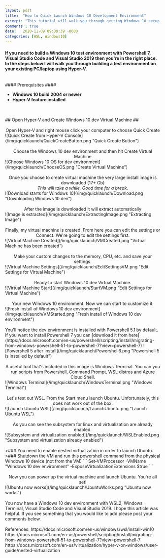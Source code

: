 ```yaml
---
layout: post
title:  "How to Quick Launch Windows 10 Development Environment"
excerpt: "This tutorial will walk you through getting Windows 10 setup with tools like Powershell 7, Visual Studio Code, Visual Studio 2019 and WSL2"
comments : true
date:   2020-11-09 09:39:39 -0600
categories: [WSL, Windows10]
---
```

 
#### If you need to build a Windows 10 test environment with Powershell 7, Visual Studio Code and Visual Studio 2019 then you're in the right place. In the steps below I will walk you through building a test environment on your existing PC/laptop using Hyper-V. ####

<br>
#### Prerequisites ####

- **Windows 10 build 2004 or newer**
- **Hyper-V feature installed**

<br>
<br>
## Open Hyper-V and Create Windows 10 dev Virtual Machine ##


<br>
<br>
<center>Open Hyper-V and right mouse click your computer to choose Quick Create</center>
![Quick Create from Hyper-V Console](/img/quicklaunch/QuickCreateButton.png "Quick Create Button")

<br>
<br>
<center>Choose the Windows 10 dev environment and then hit Create Virtual Machine</center>
![Choose Windows 10 OS for dev environment](/img/quicklaunch/ChooseOS.png "Create Virtual Machine")

<br>
<br>
<center>Once you choose to create virtual machine the very large install image is downloaded (17+ Gb)<br>
<i>This will take a while. Good time for a break.</i></center>
![Download starts for Windows 10](/img/quicklaunch/Download.png "Downloading Windows 10 dev")

<br>
<br>
<center>After the image is downloaded it will extract automatically</center>
![Image is extracted](/img/quicklaunch/ExtractingImage.png "Extracting Image")

<br>
<br>
<center>Finally, my virtual machine is created. From here you can edit the settings or Connect. We're going to edit the settings first.</center>
![Virtual Machine Created](/img/quicklaunch/VMCreated.png "Virtual Machine has been created")

<br>
<br>
<center>Make your custom changes to the memory, CPU, etc. and save your settings.</center>
![Virtual Machine Settings](/img/quicklaunch/EditSettingsVM.png "Edit Settings for Virtual Machine")

<br>
<br>
<center>Ready to start Windows 10 dev Virtual Machine.</center>
![Virtual Machine Start](/img/quicklaunch/StartVM.png "Edit Settings for Virtual Machine")

<br>
<br>
<center>Your new Windows 10 environment. Now we can start to customize it.</center>
![Fresh install of Windows 10 dev environment](/img/quicklaunch/VMStarted.png "Fresh install of Windows 10 dev environment")

<br>
<br>
You'll notice the dev environment is installed with Powershell 5.1 by default. If you want to install Powershell 7 you can [download it from here](https://docs.microsoft.com/en-us/powershell/scripting/install/migrating-from-windows-powershell-51-to-powershell-7?view=powershell-7)
![Powershell 5 after install](/img/quicklaunch/Powershell6.png "Powershell 5 is installed by default")

<br>
<br>
<center>A useful tool that's included in this image is Windows Terminal. You can you run scripts from Powershell, Command Prompt, WSL distros and Azure Cloud Shell.</center>
![Windows Terminal](/img/quicklaunch/WindowsTerminal.png "Windows Terminal") 

<br>
<br>
<center>Let's test out WSL. From the Start menu launch Ubuntu. Unfortunately, this does not work out of the box.</center>
![Launch Ubuntu WSL](/img/quicklaunch/LaunchUbuntu.png "Launch Ubuntu WSL")

<br>
<br>
<center>As you can see the subsystem for linux and virtualization are already enabled.</center>
![Subsystem and virtualization enabled](/img/quicklaunch/WSLEnabled.png "Subsystem and virtualization already enabled")

<br>
<br>
>### You need to enable nested virtualization in order to launch Ubuntu. 
>### Shutdown the VM and run this powershell command from the physical Windows 10 device (not from the VM)
```
Set-VMProcessor -VMName "Windows 10 dev environment" -ExposeVirtualizationExtensions $true
```
<br>
<br>
<center>Now you can power up the virtual machine and launch Ubuntu. You're all set!</center>
![Ubuntu now works](/img/quicklaunch/UbuntuWorks.png "Ubuntu now works")

<br>
<br>
You now have a Windows 10 dev environment with WSL2, Windows Terminal, Visual Studio Code and Visual Studio 2019. I hope this article was helpful. If you see something that you would like to add please post your comments below.

<br>
<br>
References:
https://docs.microsoft.com/en-us/windows/wsl/install-win10
https://docs.microsoft.com/en-us/powershell/scripting/install/migrating-from-windows-powershell-51-to-powershell-7?view=powershell-7
https://docs.microsoft.com/en-us/virtualization/hyper-v-on-windows/user-guide/nested-virtualization


